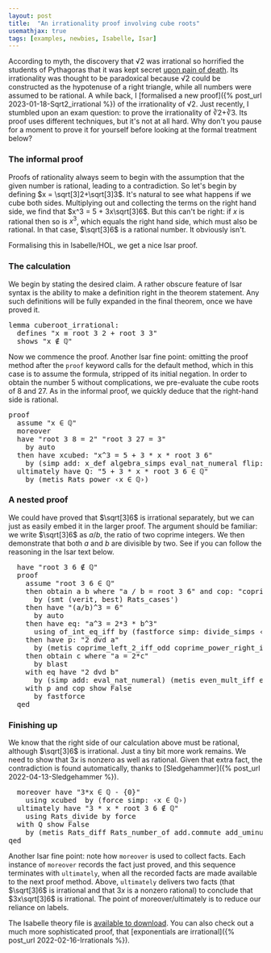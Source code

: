 ```yaml
---
layout: post
title:  "An irrationality proof involving cube roots"
usemathjax: true 
tags: [examples, newbies, Isabelle, Isar]
---
```


According to myth, the discovery that √2 was irrational so horrified the students of Pythagoras
that it was kept secret [upon pain of death](https://nrich.maths.org/2671). Its irrationality was thought to be paradoxical
because √2 could be constructed as the hypotenuse of a right triangle, 
while all numbers were assumed to be rational.
A while back, I [formalised a new proof]({% post_url 2023-01-18-Sqrt2_irrational %})
of the irrationality of √2. Just recently, I stumbled upon an exam question: 
to prove the irrationality of ∛2+∛3.
Its proof uses different techniques, but it's not at all hard.
Why don't you pause for a moment to prove it for yourself 
before looking at the formal treatment below?

### The informal proof

Proofs of rationality always seem to begin with the assumption 
that the given number is rational, leading to a contradiction.
So let's begin by defining $x = \sqrt[3]2+\sqrt[3]3$.
It's natural to see what happens if we cube both sides.
Multiplying out and collecting the terms on the right hand side, we find that
$x^3 = 5 + 3x\sqrt[3]6$.
But this can't be right: if $x$ is rational then so is $x^3$,
which equals the right hand side, which must also be rational.
In that case, $\sqrt[3]6$ is a rational number. It obviously isn't.

Formalising this in Isabelle/HOL, we get a nice Isar proof.

### The calculation

We begin by stating the desired claim. A rather obscure feature of Isar syntax
is the ability to make a definition right in the theorem statement.
Any such definitions will be fully expanded in the final theorem, once we have proved it.

<pre class="source">
<span class="keyword1 command">lemma</span> cuberoot_irrational<span class="main">:</span><span>
  </span><span class="keyword2 keyword">defines</span> <span class="quoted"><span class="quoted"><span>"</span><span class="free">x</span> <span class="main">≡</span> root</span> <span class="numeral">3</span> <span class="numeral">2</span> <span class="main">+</span></span> root <span class="numeral">3</span> <span class="numeral">3</span><span>"</span><span>
  </span><span class="keyword2 keyword">shows</span> <span class="quoted"><span class="quoted"><span>"</span><span class="free">x</span> <span class="main">∉</span></span> <span class="main">ℚ</span></span><span>"</span>
</pre>

Now we commence the proof. Another Isar fine point: omitting the proof method after the
`proof` keyword calls for the default method, which in this case
is to assume the formula, stripped of its initial negation.
In order to obtain the number 5 without complications, we pre-evaluate
the cube roots of 8 and 27.
As in the informal proof, we quickly deduce that the right-hand side is rational.

<pre class="source">
<span class="keyword1 command">proof</span><span>
  </span><span class="keyword3 command">assume</span> <span class="quoted"><span class="quoted"><span>"</span><span class="free">x</span> <span class="main">∈</span></span> <span class="main">ℚ</span></span><span>"</span><span>
  </span><span class="keyword1 command">moreover</span><span>
  </span><span class="keyword1 command">have</span> <span class="quoted"><span class="quoted"><span>"</span>root</span> <span class="numeral">3</span> <span class="numeral">8</span> <span class="main">=</span></span> <span class="numeral">2</span><span>"</span> <span class="quoted"><span class="quoted"><span>"</span>root</span> <span class="numeral">3</span> <span class="numeral">27</span> <span class="main">=</span></span> <span class="numeral">3</span><span>"</span><span>
    </span><span class="keyword1 command">by</span> <span class="operator">auto</span><span>
  </span><span class="keyword1 command">then</span> <span class="keyword1 command">have</span> xcubed<span class="main">:</span> <span class="quoted"><span class="quoted"><span>"</span><span class="free">x</span><span class="main">^</span></span><span class="numeral">3</span> <span class="main">=</span></span> <span class="numeral">5</span> <span class="main">+</span> <span class="numeral">3</span> <span class="main">*</span> <span class="free">x</span> <span class="main">*</span> root <span class="numeral">3</span> <span class="numeral">6</span><span>"</span><span>
    </span><span class="keyword1 command">by</span> <span class="main">(</span><span class="operator">simp</span> <span class="quasi_keyword">add</span><span class="main main">:</span> x_def <span class="dynamic dynamic">algebra_simps</span> eval_nat_numeral <span class="quasi_keyword">flip</span><span class="main main">:</span> real_root_mult<span class="main">)</span><span>
  </span><span class="keyword1 command">ultimately</span> <span class="keyword1 command">have</span> Q<span class="main">:</span> <span class="quoted"><span class="quoted"><span>"</span><span class="numeral">5</span> <span class="main">+</span></span> <span class="numeral">3</span> <span class="main">*</span></span> <span class="free">x</span> <span class="main">*</span> root <span class="numeral">3</span> <span class="numeral">6</span> <span class="main">∈</span> <span class="main">ℚ</span><span>"</span><span>
    </span><span class="keyword1 command">by</span> <span class="main">(</span><span class="operator">metis</span> Rats_power <span class="quoted"><span class="quoted"><span>‹</span><span class="free">x</span> <span class="main">∈</span></span> <span class="main">ℚ</span></span><span>›</span><span class="main">)</span>
</pre>

### A nested proof

We could have proved that $\sqrt[3]6$ is irrational separately, 
but we can just as easily embed it in the larger proof.
The argument should be familiar: we write $\sqrt[3]6$ as $a/b$,
the ratio of two coprime integers. We then demonstrate that both $a$ and $b$
are divisible by two. See if you can follow the reasoning in the Isar text below.

<pre class="source">
  <span class="keyword1 command">have</span> <span class="quoted"><span class="quoted"><span>"</span>root</span> <span class="numeral">3</span> <span class="numeral">6</span> <span class="main">∉</span></span> <span class="main">ℚ</span><span>"</span><span>
  </span><span class="keyword1 command">proof</span><span>
    </span><span class="keyword3 command">assume</span> <span class="quoted"><span class="quoted"><span>"</span>root</span> <span class="numeral">3</span> <span class="numeral">6</span> <span class="main">∈</span></span> <span class="main">ℚ</span><span>"</span><span>
    </span><span class="keyword1 command">then</span> <span class="keyword3 command">obtain</span> <span class="skolem skolem">a</span> <span class="skolem skolem">b</span> <span class="keyword2 keyword">where</span> <span class="quoted"><span class="quoted"><span>"</span><span class="skolem">a</span> <span class="main">/</span></span> <span class="skolem">b</span> <span class="main">=</span></span> root <span class="numeral">3</span> <span class="numeral">6</span><span>"</span> <span class="keyword2 keyword">and</span> cop<span class="main">:</span> <span class="quoted"><span class="quoted"><span>"</span>coprime</span> <span class="skolem">a</span> <span class="skolem">b</span><span>"</span></span> <span class="quoted"><span class="quoted"><span>"</span><span class="skolem">b</span><span class="main">≠</span></span><span class="main">0</span></span><span>"</span><span>
      </span><span class="keyword1 command">by</span> <span class="main">(</span><span class="operator">smt</span> <span class="main main">(</span>verit<span class="main main">,</span> best<span class="main main">)</span> Rats_cases'<span class="main">)</span><span>
    </span><span class="keyword1 command">then</span> <span class="keyword1 command">have</span> <span class="quoted"><span class="quoted"><span>"</span><span class="main">(</span><span class="skolem">a</span><span class="main">/</span></span><span class="skolem">b</span><span class="main">)</span><span class="main">^</span></span><span class="numeral">3</span> <span class="main">=</span> <span class="numeral">6</span><span>"</span><span>
      </span><span class="keyword1 command">by</span> <span class="operator">auto</span><span>
    </span><span class="keyword1 command">then</span> <span class="keyword1 command">have</span> eq<span class="main">:</span> <span class="quoted"><span class="quoted"><span>"</span><span class="skolem">a</span><span class="main">^</span></span><span class="numeral">3</span> <span class="main">=</span></span> <span class="numeral">2</span><span class="main">*</span><span class="numeral">3</span> <span class="main">*</span> <span class="skolem">b</span><span class="main">^</span><span class="numeral">3</span><span>"</span><span>
      </span><span class="keyword1 command">using</span> of_int_eq_iff <span class="keyword1 command">by</span> <span class="main">(</span><span class="operator">fastforce</span> <span class="quasi_keyword">simp</span><span class="main main">:</span> <span class="dynamic dynamic">divide_simps</span> <span class="quoted"><span class="quoted"><span>‹</span><span class="skolem">b</span><span class="main">≠</span></span><span class="main">0</span></span><span>›</span><span class="main">)</span><span>
    </span><span class="keyword1 command">then</span> <span class="keyword1 command">have</span> p<span class="main">:</span> <span class="quoted"><span class="quoted"><span>"</span><span class="numeral">2</span> <span class="keyword1">dvd</span></span> <span class="skolem">a</span><span>"</span></span><span>
      </span><span class="keyword1 command">by</span> <span class="main">(</span><span class="operator">metis</span> coprime_left_2_iff_odd coprime_power_right_iff dvd_triv_left mult.assoc<span class="main">)</span><span>
    </span><span class="keyword1 command">then</span> <span class="keyword3 command">obtain</span> <span class="skolem skolem">c</span> <span class="keyword2 keyword">where</span> <span class="quoted"><span class="quoted"><span>"</span><span class="skolem">a</span> <span class="main">=</span></span> <span class="numeral">2</span><span class="main">*</span></span><span class="skolem">c</span><span>"</span><span>
      </span><span class="keyword1 command">by</span> <span class="operator">blast</span><span>
    </span><span class="keyword1 command">with</span> eq <span class="keyword1 command">have</span> <span class="quoted"><span class="quoted"><span>"</span><span class="numeral">2</span> <span class="keyword1">dvd</span></span> <span class="skolem">b</span><span>"</span></span><span>
      </span><span class="keyword1 command">by</span> <span class="main">(</span><span class="operator">simp</span> <span class="quasi_keyword">add</span><span class="main main">:</span> eval_nat_numeral<span class="main">)</span> <span class="main">(</span><span class="operator">metis</span> even_mult_iff even_numeral odd_numeral<span class="main">)</span><span>
    </span><span class="keyword1 command">with</span> p <span class="keyword2 keyword">and</span> cop <span class="keyword3 command">show</span> <span class="quoted">False</span><span>
      </span><span class="keyword1 command">by</span> <span class="operator">fastforce</span><span>
  </span><span class="keyword1 command">qed</span>
</pre>

### Finishing up

We know that the right side of our calculation above must be rational,
although $\sqrt[3]6$ is irrational.
Just a tiny bit more work remains.
We need to show that $3x$ is nonzero as well as rational.
Given that extra fact, the contradiction is found automatically,
thanks to [Sledgehammer]({% post_url 2022-04-13-Sledgehammer %}).

<pre class="source">
  <span class="keyword1 command">moreover</span> <span class="keyword1 command">have</span> <span class="quoted"><span class="quoted"><span>"</span><span class="numeral">3</span><span class="main">*</span></span><span class="free">x</span> <span class="main">∈</span></span> <span class="main">ℚ</span> <span class="main">-</span> <span class="main">{</span><span class="main">0</span><span class="main">}</span><span>"</span><span>
    </span><span class="keyword1 command">using</span> xcubed  <span class="keyword1 command">by</span> <span class="main">(</span><span class="operator">force</span> <span class="quasi_keyword">simp</span><span class="main main">:</span> <span class="quoted"><span class="quoted"><span>‹</span><span class="free">x</span> <span class="main">∈</span></span> <span class="main">ℚ</span></span><span>›</span><span class="main">)</span><span>
  </span><span class="keyword1 command">ultimately</span> <span class="keyword1 command">have</span> <span class="quoted"><span class="quoted"><span>"</span><span class="numeral">3</span> <span class="main">*</span></span> <span class="free">x</span> <span class="main">*</span></span> root <span class="numeral">3</span> <span class="numeral">6</span> <span class="main">∉</span> <span class="main">ℚ</span><span>"</span><span>
    </span><span class="keyword1 command">using</span> Rats_divide <span class="keyword1 command">by</span> <span class="operator">force</span><span>
  </span><span class="keyword1 command">with</span> Q <span class="keyword3 command">show</span> <span class="quoted">False</span><span>
    </span><span class="keyword1 command">by</span> <span class="main">(</span><span class="operator">metis</span> Rats_diff Rats_number_of add.commute add_uminus_conv_diff diff_add_cancel<span class="main">)</span><span>
</span><span class="keyword1 command">qed</span>
</pre>

Another Isar fine point: note how `moreover` is used to collect facts.
Each instance of `moreover` records the fact just proved, and this sequence terminates
with `ultimately`, when all the recorded facts are made available to the next proof method.
Above, `ultimately` delivers two facts (that $\sqrt[3]6$ is irrational and that $3x$
is a nonzero rational) to conclude that $3x\sqrt[3]6$ is irrational.
The point of moreover/ultimately is to reduce our reliance on labels.

The Isabelle theory file is [available to download](/Isabelle-Examples/Cbrt23_Irrational.thy).
You can also check out a much more sophisticated proof, 
that [exponentials are irrational]({% post_url 2022-02-16-Irrationals %}).
